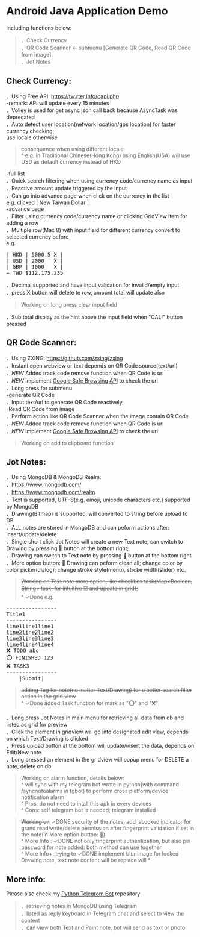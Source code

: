 # Android Java Application Demo  
Including functions below:  
> ．Check Currency  
> ．QR Code Scanner <- submenu [Generate QR Code, Read QR Code from image]  
> ．Jot Notes  

## Check Currency:  
．Using Free API: https://tw.rter.info/capi.php  
-remark: API will update every 15 minutes  
．Volley is used for get async json call back because AsyncTask was deprecated  
．Auto detect user location(network location/gps location) for faster currency checking;  
use locale otherwise  
> consequence when using different locale  
^ e.g. in Traditional Chinese(Hong Kong) using English(USA) will use USD as default currency instead of HKD

-full list  
．Quick search filtering when using currency code/currency name as input  
．Reactive amount update triggered by the input  
．Can go into advance page when click on the currency in the list  
e.g. clicked | New Taiwan Dollar |  
-advance page  
．Filter using currency code/currency name or clicking GridView item for adding a row  
．Multiple row(Max 8) with input field for different currency convert to selected currency before  
e.g.  
<pre>
| HKD | 5000.5 X |  
| USD | 2000   X |  
| GBP | 1000   X |  
= TWD $112,175.235  
</pre>
．Decimal supported and have input validation for invalid/empty input  
．press X button will delete te row, amount total will update also  
> Working on long press clear input field  

．Sub total display as the hint above the input field when "CAL!" button pressed  

## QR Code Scanner:  
．Using ZXING: https://github.com/zxing/zxing  
．Instant open webview or text depends on QR Code source(text/url)  
．*NEW* Added track code remove function when QR Code is url  
．*NEW* Implement [Google Safe Browsing API](https://developer.android.com/training/safetynet/safebrowsing#java) to check the url  
．Long press for submenu  
-generate QR Code  
．Input text/url to generate QR Code reactively  
-Read QR Code from image  
．Perform action like QR Code Scanner when the image contain QR Code  
．*NEW* Added track code remove function when QR Code is url  
．*NEW* Implement [Google Safe Browsing API](https://developer.android.com/training/safetynet/safebrowsing#java) to check the url  
> Working on add to clipboard function

## Jot Notes:
．Using MongoDB & MongoDB Realm:  
．https://www.mongodb.com/  
．https://www.mongodb.com/realm  
．Text is supported, UTF-8(e.g. emoji, unicode characters etc.) supported by MongoDB  
．Drawing(Bitmap) is supported, will converted to string before upload to DB  
．ALL notes are stored in MongoDB and can peform actions after: insert/update/delete  
．Single short click Jot Notes will create a new Text note, can switch to Drawing by pressing :art: button at the bottom right;  
．Drawing can switch to Text note by pressing :memo: button at the bottom right  
．More option button: :arrow_up_small: Drawing can peform clean all; change color by color picker(dialog); change stroke style(menu), stroke width(slider) etc.  
> ~~Working on Text note more option, like checkbox task(Map<Boolean, String> task, for intuitive :ballot_box_with_check: and update in grid);~~  
^ ✓Done e.g.
<pre>
----------------
Title1
----------------
line1line1line1
line2line2line2
line3line3line3
line4line4line4
❌ TODO abc
⭕ FINISHED 123
❌ TASK3
----------------
    |Submit|    
</pre>

> ~~adding Tag for note(no matter Text/Drawing) for a better search filter action in the grid view~~  
^ ✓Done added Task function for mark as "⭕" and "❌"  

．Long press Jot Notes in main menu for retrieving all data from db and listed as grid for preview  
．Click the element in gridview will go into designated edit view, depends on which Text/Drawing is clicked  
．Press upload button at the bottom will update/insert the data, depends on Edit/New note  
．Long pressed an element in the gridview will popup menu for DELETE a note, delete on db  
> Working on alarm function, details below:  
^ will sync with my telegram bot wrote in python(with command /syncnotealarms in tgbot) to perform cross platform/device notification alarm  
^ Pros: do not need to intall this apk in every devices  
^ Cons: self telegram bot is needed; telegram installed  

> ~~Working on~~ ✓DONE security of the notes, add isLocked indicator for grand read/write/delete permission after fingerprint validation if set in the note(in More option button: :arrow_up_small:)  
^ More Info : ✓DONE not only fingerprint authentication, but also pin password for note added: both method can use together  
^ More Info+: ~~trying to~~ ✓DONE implement blur image for locked Drawing note, text note content will be replace will *    

## More info: 
Please also check my [Python Telegrom Bot](https://github.com/jasonlhmc/telegramBot_git/tree/main) repository  
> ．retrieving notes in MongoDB using Telegram  
> ．listed as reply keyboard in Telegram chat and select to view the content  
> ．can view both Text and Paint note, bot will send as text or photo  
